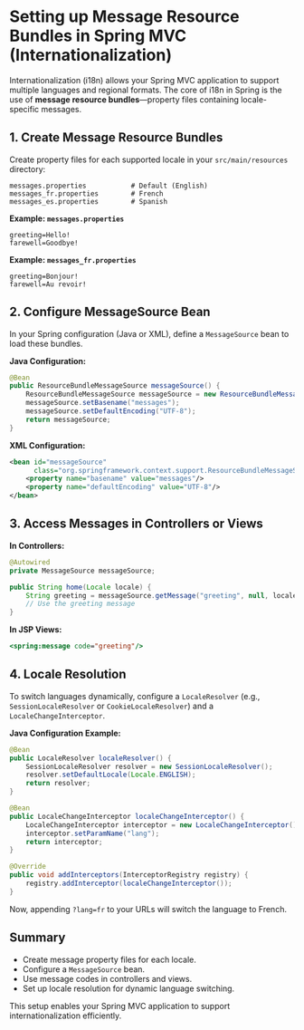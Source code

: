 # Setting up Message Resource Bundles in Spring MVC (Internationalization)

Internationalization (i18n) allows your Spring MVC application to support multiple languages and regional formats. The core of i18n in Spring is the use of **message resource bundles**—property files containing locale-specific messages.

## 1. Create Message Resource Bundles

Create property files for each supported locale in your `src/main/resources` directory:

```text
messages.properties           # Default (English)
messages_fr.properties        # French
messages_es.properties        # Spanish
```

**Example: `messages.properties`**

```properties
greeting=Hello!
farewell=Goodbye!
```

**Example: `messages_fr.properties`**

```properties
greeting=Bonjour!
farewell=Au revoir!
```

## 2. Configure MessageSource Bean

In your Spring configuration (Java or XML), define a `MessageSource` bean to load these bundles.

**Java Configuration:**

```java
@Bean
public ResourceBundleMessageSource messageSource() {
    ResourceBundleMessageSource messageSource = new ResourceBundleMessageSource();
    messageSource.setBasename("messages");
    messageSource.setDefaultEncoding("UTF-8");
    return messageSource;
}
```

**XML Configuration:**

```xml
<bean id="messageSource"
      class="org.springframework.context.support.ResourceBundleMessageSource">
    <property name="basename" value="messages"/>
    <property name="defaultEncoding" value="UTF-8"/>
</bean>
```

## 3. Access Messages in Controllers or Views

**In Controllers:**

```java
@Autowired
private MessageSource messageSource;

public String home(Locale locale) {
    String greeting = messageSource.getMessage("greeting", null, locale);
    // Use the greeting message
}
```

**In JSP Views:**

```jsp
<spring:message code="greeting"/>
```

## 4. Locale Resolution

To switch languages dynamically, configure a `LocaleResolver` (e.g., `SessionLocaleResolver` or `CookieLocaleResolver`) and a `LocaleChangeInterceptor`.

**Java Configuration Example:**

```java
@Bean
public LocaleResolver localeResolver() {
    SessionLocaleResolver resolver = new SessionLocaleResolver();
    resolver.setDefaultLocale(Locale.ENGLISH);
    return resolver;
}

@Bean
public LocaleChangeInterceptor localeChangeInterceptor() {
    LocaleChangeInterceptor interceptor = new LocaleChangeInterceptor();
    interceptor.setParamName("lang");
    return interceptor;
}

@Override
public void addInterceptors(InterceptorRegistry registry) {
    registry.addInterceptor(localeChangeInterceptor());
}
```

Now, appending `?lang=fr` to your URLs will switch the language to French.

## Summary

- Create message property files for each locale.
- Configure a `MessageSource` bean.
- Use message codes in controllers and views.
- Set up locale resolution for dynamic language switching.

This setup enables your Spring MVC application to support internationalization efficiently.
